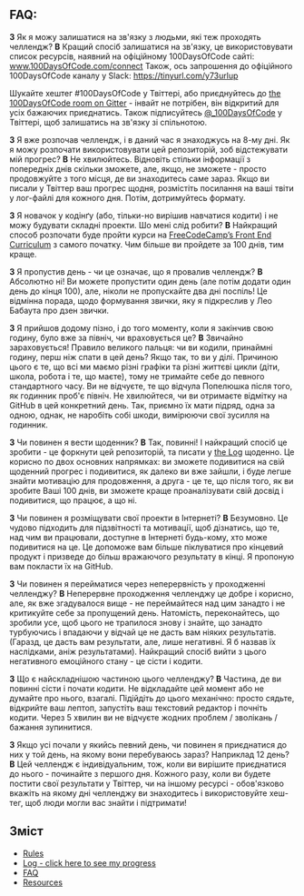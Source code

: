 ## FAQ:

**З** Як я можу залишатися на зв'язку з людьми, які теж проходять челлендж?
**В** Кращий спосіб залишатися на зв'язку, це використовувати список ресурсів, наявний на офіційному 100DaysOfCode сайті: www.100DaysOfCode.com/connect
Також, ось запрошення до офіційного 100DaysOfCode каналу у Slack: https://tinyurl.com/y73urlup

Шукайте хештег #100DaysOfCode у Твіттері, або приєднуйтесь до [the 100DaysOfCode room on Gitter](https://gitter.im/Kallaway/100DaysOfCode) - інвайт не потрібен, він відкритий для усіх бажаючих приєднатись. Також підписуйтесь [@_100DaysOfCode](https://twitter.com/_100DaysOfCode) у Твіттері, щоб залишатись на зв'язку зі спільнотою.

**З** Я вже розпочав челлендж, і в даний час я знаходжусь на 8-му дні. Як я можу розпочати використовувати цей репозиторій, зоб відстежувати мій прогрес?
**В** Не хвилюйтесь. Відновіть стільки інформації з попередніх днів скільки зможете, але, якщо, не зможете - просто продовжуйте з того місця, де ви знаходитесь саме зараз. Якщо ви писали у Твіттер ваш прогрес щодня, розмістіть посилання на ваші твіти у лог-файлі для кожного дня. Потім, дотримуйтесь формату.

**З** Я новачок у кодінґу (або, тільки-но вирішив навчатися кодити) і не можу будувати складні проекти. Шо мені слід робити?
**В** Найкращий способ розпочати буде пройти курси на [FreeCodeCamp’s Front End Curriculum](https://www.freecodecamp.com/) з самого початку. Чим більше ви пройдете за 100 днів, тим краще.

**З** Я пропустив день - чи це означає, що я провалив челлендж?
**В** Абсолютно ні! Ви можете  пропустити один день (але потім додати один день до кінця 100), але, ніколи не пропускайте два дні поспіль! Це відмінна порада, щодо формування звички, яку я підкреслив у Лео Бабаута про дзен звички.

**З** Я прийшов додому пізно, і до того моменту, коли я закінчив свою годину, було вже за північ, чи враховується це?
**В** Звичайно зараховується! Правило великого пальця: чи ви кодили, принаймні годину, перш ніж спати в цей день? Якщо так, то ви у ділі.
Причиною цього є те, що всі ми маємо різні графіки та різні життєві цикли (діти, школа, робота і те, що маєте), тому не тримайте себе до певного стандартного часу. Ви не відчуєте, те що відчула Попелюшка після того, як годинник проб'є північ.
Не хвилюйтеся, чи ви отримаєте відмітку на GitHub в цей конкретний день. Так, приємно їх мати підряд, одна за одною, однак, не наробіть собі шкоди, вимірюючи свої зусилля на годинник.

**З** Чи повинен я вести щоденник?
**В** Так, повинні! І найкращий спосіб це зробити - це форкнути цей репозиторій, та писати у [the Log](log.md) щоденно. Це корисно по двох основних напрямках: ви зможете подивитися на свій щоденний прогрес і подивитися, як далеко ви вже зайшли, і буде легше знайти мотивацію для продовження, а друга - це те, що після того, як ви зробите Ваші 100 днів, ви зможете краще проаналізувати свій досвід і подивитися, що працює, а що ні.

**З** Чи повинен я розміщувати свої проекти в Інтернеті?
**В** Безумовно. Це чудово підходить для підзвітності та мотивації, щоб дізнатись, що те, над чим ви працювали, доступне в Інтернеті будь-кому, хто може подивитися на це. Це допоможе вам більше піклуватися про кінцевий продукт і призведе до більш вражаючого результату в кінці. Я пропоную вам покласти їх на GitHub.

**З** Чи повинен я перейматися через неперервність у проходженні челленджу?
**В** Неперервне проходження челленджу це добре і корисно, але, як вже згадувалося вище - не переймайтеся над цим занадто і не критикуйте себе за пропущений день. Натомість, переконайтесь,  що зробили усе, щоб цього не трапилося знову і знайте, що занадто турбуючись і впадаючи у відчай це не дасть вам ніяких результатів. (Гаразд, це дасть вам результати, але, лише негативні. Я б назвав їх наслідками, аніж результатами). Найкращий спосіб вийти з цього негативного емоційного стану - це сісти і кодити.

**З** Що є найскладнішою частиною цього челленджу?
**В** Частина, де ви повинні сісти і почати кодити. Не відкладайте цей момент або не думайте про нього, взагалі. Підійдіть до цього механічно: просто сядьте, відкрийте ваш лептоп, запустіть ваш текстовий редактор і почніть кодити. Через 5 хвилин ви не відчуєте жодних проблем / зволікань / бажання зупинитися.

**З** Якщо усі почали у якийсь певний день, чи повинен я приєднатися до них у той день, на якому вони перебуваюсь зараз? Наприклад 12 день?
**В** Цей челлендж є індивідуальним, тож, коли ви вирішите приєднатися до нього - починайте з першого дня. Кожного разу, коли ви будете постити свої результати у Твіттер, чи на іншому ресурсі - обов'язково вкажіть на якому дні челленджу ви знаходитесь і використовуйте хеш-тег, щоб люди могли вас знайти і підтримати!

## Зміст
* [Rules](rules.md)
* [Log - click here to see my progress](log.md)
* [FAQ](FAQ.md)
* [Resources](resources.md)
